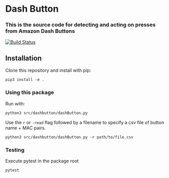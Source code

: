 # Dash Button 
### This is the source code for detecting and acting on presses from Amazon Dash Buttons

[![Build Status](https://travis-ci.org/schwartzmanb/dash-button.svg?branch=master)](https://travis-ci.org/schwartzmanb/dash-button)

## Installation

Clone this repository and install with pip:

```
pip3 install -e .
```

### Using this package

Run with:

```
python3 src/dashbutton/dashButton.py
```

Use the `r` or `-read` flag followed by a filename to specify a csv file of button name + MAC pairs.

```
python3 src/dashbutton/dashButton.py -r path/to/file.csv
```

### Testing

Execute pytest in the package root

```
pytest
```